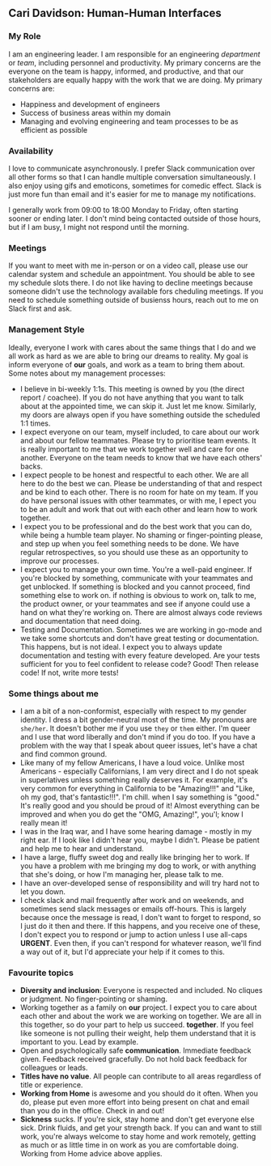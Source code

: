 ## Cari Davidson: Human-Human Interfaces

### My Role

I am an engineering leader.  I am responsible for an engineering _department_ or _team_, including personnel and productivity.  My primary concerns are the everyone on the team is happy, informed, and productive, and that our stakeholders are equally happy with the work that we are doing.  My primary concerns are:

* Happiness and development of engineers
* Success of business areas within my domain
* Managing and evolving engineering and team processes to be as efficient as possible

### Availability

I love to communicate asynchronously.  I prefer Slack communication over all other forms so that I can handle multiple conversation simultaneously.  I also enjoy using gifs and emoticons, sometimes for comedic effect.  Slack is just more fun than email and it's easier for me to manage my notifications.  

I generally work from 09:00 to 18:00 Monday to Friday, often starting sooner or ending later.  I don't mind being contacted outside of those hours, but if I am busy, I might not respond until the morning.  

### Meetings

If you want to meet with me in-person or on a video call, please use our calendar system and schedule an appointment.  You should be able to see my schedule slots there.   I do not like having to decline meetings because someone didn't use the technology available fors cheduling meetings.  If you need to schedule something outside of busienss hours, reach out to me on Slack first and ask.  

### Management Style

Ideally, everyone I work with cares about the same things that I do and we all work as hard as we are able to bring our dreams to reality.  My goal is inform everyone of **our** goals, and work as a team to bring them about.  Some notes about my management processes:

* I believe in bi-weekly 1:1s.  This meeting is owned by you (the direct report / coachee).  If you do not have anything that you want to talk about at the appointed time, we can skip it. Just let me know.  Similarly, my doors are always open if you have something outside the scheduled 1:1 times. 
* I expect everyone on our team, myself included, to care about our work and about our fellow teammates.  Please try to prioritise team events.  It is really important to me that we work together well and care for one another.  Everyone on the team needs to know that we have each others' backs.
* I expect people to be honest and respectful to each other.  We are all here to do the best we can.  Please be understanding of that and respect and be kind to each other. There is no room for hate on my team.  If you do have personal issues with other teammates, or with me, I epect you to be an adult and work that out with each other and learn how to work together.
* I expect you to be professional and do the best work that you can do, while being a humble team player. No shaming or finger-pointing please, and step up when you feel something needs to be done.  We have regular retrospectives, so you should use these as an opportunity to improve our processes.
* I expect you to manage your own time. You're a well-paid engineer.  If you're blocked by something, communicate with your teammates and get unblocked.  If something is blocked and you cannot proceed, find something else to work on.  if nothing is obvious to work on, talk to me, the product owner, or your teammates and see if anyone could use a hand on what they're working on.  There are almost always code reviews and documentation that need doing.
* Testing and Documentation.  Sometimes we are working in go-mode and we take some shortcuts and don't have great testing or documentation.  This happens, but is not ideal.  I expect you to always update documentation and testing with every feature developed.  Are your tests sufficient for you to feel confident to release code?  Good! Then release code!  If not, write more tests!

### Some things about me

* I am a bit of a non-conformist, especially with respect to my gender identity.  I dress a bit gender-neutral most of the time.   My pronouns are `she/her`.  It doesn't bother me if you use `they` or `them` either.  I'm queer and I use that word liberally and don't mind if you do too.  If you have a problem with the way that I speak about queer issues, let's have a chat and find common ground.
* Like many of my fellow Americans, I have a loud voice.   Unlike most Americans - especially Californians, I am very direct and I do not speak in superlatives unless something really deserves it.   For example, it's very common for everything in California to be "Amazing!!!" and "Like, oh my god, that's fantastic!!!".    I'm chill.  when I say something is "good." It's really good and you should be proud of it!  Almost everything can be improved and when you do get the "OMG, Amazing!", you'l; know I really mean it!
* I was in the Iraq war, and I have some hearing damage - mostly in my right ear.  If I look like I didn't hear you, maybe I didn't.  Please be patient and help me to hear and understand.  
* I have a large, fluffy sweet dog and really like bringing her to work.  If you have a problem with me bringing my dog to work, or with anything that she's doing, or how I'm managing her, please talk to me.  
* I have an over-developed sense of responsibility and will try hard not to let you down.
* I check slack and mail frequently after work and on weekends, and sometimes send slack messages or emails off-hours.  This is largely because once the message is read, I don't want to forget to respond, so I just do it then and there.  If this happens, and you receive one of these, I don't expect you to respond or jump to action unless I use all-caps **URGENT**.  Even then, if you can't respond for whatever reason, we'll find a way out of it, but I'd appreciate your help if it comes to this.

### Favourite topics

* **Diversity and inclusion**:  Everyone is respected and included.  No cliques or judgment.  No finger-pointing or shaming.
* Working together as a family on **our** project.  I expect you to care about each other and about the work we are working on together.  We are all in this together, so do your part to help us succeed.  **together**.  If you feel like someone is not pulling their weight, help them understand that it is important to you.  Lead by example.
* Open and psychologically safe **communication**.  Immediate feedback given.  Feedback received gracefully. Do not hold back feedback for colleagues or leads.
* **Titles have no value**.  All people can contribute to all areas regardless of title or experience.
* **Working from Home** is awesome and you should do it often.  When you do, please put even more effort into being present on chat and email than you do in the office.  Check in and out!
* **Sickness** sucks.  If you're sick, stay home and don't get everyone else sick.  Drink fluids, and get your strength back.  If you can and want to still work, you're always welcome to stay home and work remotely, getting as much or as little time in on work as you are comfortable doing.  Working from Home advice above applies.



